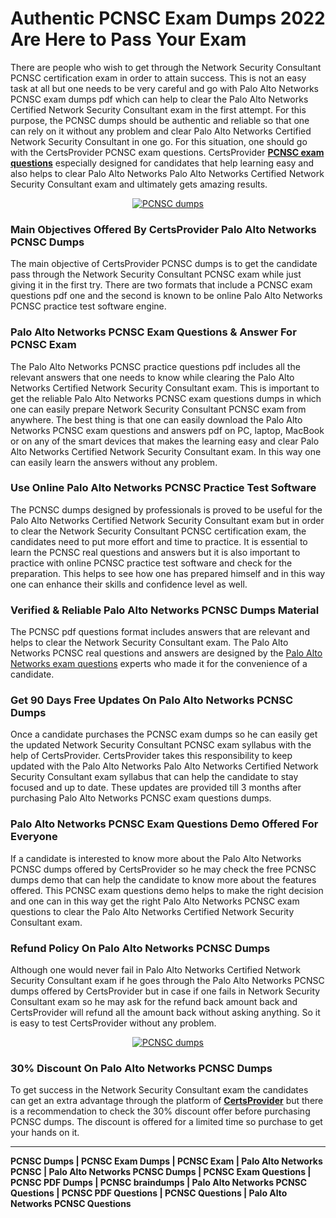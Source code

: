 <h1>
	<strong>Authentic PCNSC Exam Dumps 2022 Are Here to Pass Your Exam</strong></h1>
<p>
	There are people who wish to get through the Network Security Consultant PCNSC certification exam in order to attain success. This is not an easy task at all but one needs to be very careful and go with Palo Alto Networks PCNSC exam dumps pdf which can help to clear the Palo Alto Networks Certified Network Security Consultant exam in the first attempt. For this purpose, the PCNSC dumps should be authentic and reliable so that one can rely on it without any problem and clear Palo Alto Networks Certified Network Security Consultant in one go. For this situation, one should go with the CertsProvider PCNSC exam questions. CertsProvider <strong><a href="http://www.certsprovider.com/updated/pcnsc-exam-questions">PCNSC exam questions</a></strong> especially designed for candidates that help learning easy and also helps to clear Palo Alto Networks Palo Alto Networks Certified Network Security Consultant exam and ultimately gets amazing results.</p>
<center>
	<a href="http://www.certsprovider.com/updated/pcnsc-exam-questions" rel="nofollow"><img alt="PCNSC dumps" src="https://i.imgur.com/c3l35Q9.jpg" /></a></center>
<h3>
	<strong>Main Objectives Offered By CertsProvider Palo Alto Networks PCNSC Dumps</strong></h3>
<p>
	The main objective of CertsProvider PCNSC dumps is to get the candidate pass through the Network Security Consultant PCNSC exam while just giving it in the first try. There are two formats that include a PCNSC exam questions pdf one and the second is known to be online Palo Alto Networks PCNSC practice test software engine.</p>
<h3>
	<strong>Palo Alto Networks PCNSC Exam Questions & Answer For PCNSC Exam</strong></h3>
<p>
	The Palo Alto Networks PCNSC practice questions pdf includes all the relevant answers that one needs to know while clearing the Palo Alto Networks Certified Network Security Consultant exam. This is important to get the reliable Palo Alto Networks PCNSC exam questions dumps in which one can easily prepare Network Security Consultant PCNSC exam from anywhere. The best thing is that one can easily download the Palo Alto Networks PCNSC exam questions and answers pdf on PC, laptop, MacBook or on any of the smart devices that makes the learning easy and clear Palo Alto Networks Certified Network Security Consultant exam. In this way one can easily learn the answers without any problem.</p>
<h3>
	<strong>Use Online Palo Alto Networks PCNSC Practice Test Software</strong></h3>
<p>
	The PCNSC dumps designed by professionals is proved to be useful for the Palo Alto Networks Certified Network Security Consultant exam but in order to clear the Network Security Consultant PCNSC certification exam, the candidates need to put more effort and time to practice. It is essential to learn the PCNSC real questions and answers but it is also important to practice with online PCNSC practice test software and check for the preparation. This helps to see how one has prepared himself and in this way one can enhance their skills and confidence level as well.</p>
<h3>
	<strong>Verified & Reliable Palo Alto Networks PCNSC Dumps Material</strong></h3>
<p>
	The PCNSC pdf questions format includes answers that are relevant and helps to clear the Network Security Consultant exam. The Palo Alto Networks PCNSC real questions and answers are designed by the <a href="https://certsprovider.com/product-category/palo-alto-networks">Palo Alto Networks exam questions</a> experts who made it for the convenience of a candidate.</p>
<h3>
	<strong>Get 90 Days Free Updates On Palo Alto Networks PCNSC Dumps</strong></h3>
<p>
	Once a candidate purchases the PCNSC exam dumps so he can easily get the updated Network Security Consultant PCNSC exam syllabus with the help of CertsProvider. CertsProvider takes this responsibility to keep updated with the Palo Alto Networks Palo Alto Networks Certified Network Security Consultant exam syllabus that can help the candidate to stay focused and up to date. These updates are provided till 3 months after purchasing Palo Alto Networks PCNSC exam questions dumps.</p>
<h3>
	<strong>Palo Alto Networks PCNSC Exam Questions Demo Offered For Everyone</strong></h3>
<p>
	If a candidate is interested to know more about the Palo Alto Networks PCNSC dumps offered by CertsProvider so he may check the free PCNSC dumps demo that can help the candidate to know more about the features offered. This PCNSC exam questions demo helps to make the right decision and one can in this way get the right Palo Alto Networks PCNSC exam questions to clear the Palo Alto Networks Certified Network Security Consultant exam.</p>
<h3>
	<strong>Refund Policy On Palo Alto Networks PCNSC Dumps</strong></h3>
<p>
	Although one would never fail in Palo Alto Networks Certified Network Security Consultant exam if he goes through the Palo Alto Networks PCNSC dumps offered by CertsProvider but in case if one fails in Network Security Consultant exam so he may ask for the refund back amount back and CertsProvider will refund all the amount back without asking anything. So it is easy to test CertsProvider without any problem.</p>
<center>
	<p>
		<a href="http://www.certsprovider.com/updated/pcnsc-exam-questions" rel="nofollow"><img alt="PCNSC dumps" src="https://i.imgur.com/SImdhHL.jpg" /></a></p>
</center>
<h3>
	<strong>30% Discount On Palo Alto Networks PCNSC Dumps</strong></h3>
<p>
	To get success in the Network Security Consultant exam the candidates can get an extra advantage through the platform of <strong><a href="https://certsprovider.com/">CertsProvider</a></strong> but there is a recommendation to check the 30% discount offer before purchasing PCNSC dumps. The discount is offered for a limited time so purchase to get your hands on it.</p>
<hr />
<p>
	<strong>PCNSC Dumps | PCNSC Exam Dumps | PCNSC Exam | Palo Alto Networks PCNSC | Palo Alto Networks PCNSC Dumps | PCNSC Exam Questions | PCNSC PDF Dumps | PCNSC braindumps | Palo Alto Networks PCNSC Questions | PCNSC PDF Questions | PCNSC Questions | Palo Alto Networks PCNSC Questions</strong></p>
